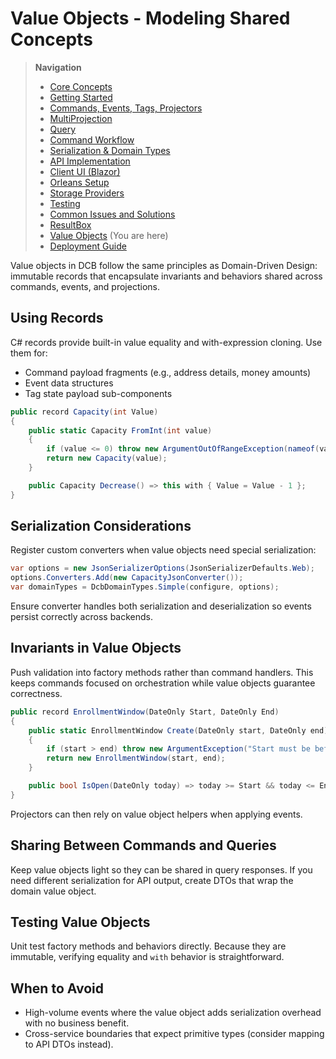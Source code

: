 # Value Objects - Modeling Shared Concepts

> **Navigation**
> - [Core Concepts](01_core_concepts.md)
> - [Getting Started](02_getting_started.md)
> - [Commands, Events, Tags, Projectors](03_aggregate_command_events.md)
> - [MultiProjection](04_multiple_aggregate_projector.md)
> - [Query](05_query.md)
> - [Command Workflow](06_workflow.md)
> - [Serialization & Domain Types](07_json_orleans_serialization.md)
> - [API Implementation](08_api_implementation.md)
> - [Client UI (Blazor)](09_client_api_blazor.md)
> - [Orleans Setup](10_orleans_setup.md)
> - [Storage Providers](11_dapr_setup.md)
> - [Testing](12_unit_testing.md)
> - [Common Issues and Solutions](13_common_issues.md)
> - [ResultBox](14_result_box.md)
> - [Value Objects](15_value_object.md) (You are here)
> - [Deployment Guide](16_deployment.md)

Value objects in DCB follow the same principles as Domain-Driven Design: immutable records that encapsulate invariants and
behaviors shared across commands, events, and projections.

## Using Records

C# records provide built-in value equality and with-expression cloning. Use them for:

- Command payload fragments (e.g., address details, money amounts)
- Event data structures
- Tag state payload sub-components

```csharp
public record Capacity(int Value)
{
    public static Capacity FromInt(int value)
    {
        if (value <= 0) throw new ArgumentOutOfRangeException(nameof(value));
        return new Capacity(value);
    }

    public Capacity Decrease() => this with { Value = Value - 1 };
}
```

## Serialization Considerations

Register custom converters when value objects need special serialization:

```csharp
var options = new JsonSerializerOptions(JsonSerializerDefaults.Web);
options.Converters.Add(new CapacityJsonConverter());
var domainTypes = DcbDomainTypes.Simple(configure, options);
```

Ensure converter handles both serialization and deserialization so events persist correctly across backends.

## Invariants in Value Objects

Push validation into factory methods rather than command handlers. This keeps commands focused on orchestration while
value objects guarantee correctness.

```csharp
public record EnrollmentWindow(DateOnly Start, DateOnly End)
{
    public static EnrollmentWindow Create(DateOnly start, DateOnly end)
    {
        if (start > end) throw new ArgumentException("Start must be before End");
        return new EnrollmentWindow(start, end);
    }

    public bool IsOpen(DateOnly today) => today >= Start && today <= End;
}
```

Projectors can then rely on value object helpers when applying events.

## Sharing Between Commands and Queries

Keep value objects light so they can be shared in query responses. If you need different serialization for API output,
create DTOs that wrap the domain value object.

## Testing Value Objects

Unit test factory methods and behaviors directly. Because they are immutable, verifying equality and `with` behavior is
straightforward.

## When to Avoid

- High-volume events where the value object adds serialization overhead with no business benefit.
- Cross-service boundaries that expect primitive types (consider mapping to API DTOs instead).
